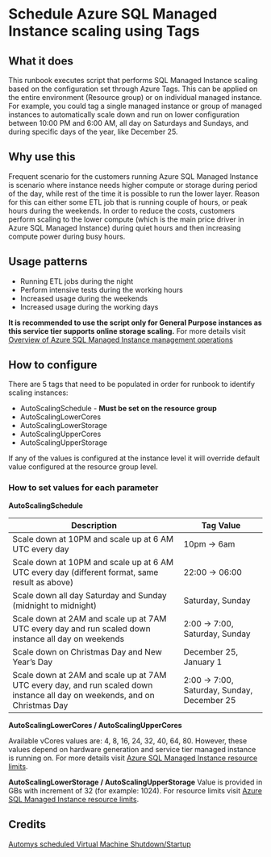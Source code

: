 # Schedule Azure SQL Managed Instance scaling using Tags

## What it does

This runbook executes script that performs SQL Managed Instance scaling based on the configuration set through Azure Tags. This can be applied on the entire environment (Resource group) or on individual managed instance. For example, you could tag a single managed instance or group of managed instances to automatically scale down and run on lower configuration between 10:00 PM and 6:00 AM, all day on Saturdays and Sundays, and during specific days of the year, like December 25.

## Why use this

Frequent scenario for the customers running Azure SQL Managed Instance is scenario where instance needs higher compute or storage during period of the day, while rest of the time it is possible to run the lower layer. Reason for this can either some ETL job that is running couple of hours, or peak hours during the weekends. In order to reduce the costs, customers perform scaling to the lower compute (which is the main price driver in Azure SQL Managed Instance) during quiet hours and then increasing compute power during busy hours.

## Usage patterns

<ul>
  <li>Running ETL jobs during the night</li>
  <li>Perform intensive tests during the working hours</li>
  <li>Increased usage during the weekends</li>
  <li>Increased usage during the working days</li>
</ul>

<b>It is recommended to use the script only for General Purpose instances as this service tier supports online storage scaling.</b> For more details visit [Overview of Azure SQL Managed Instance management operations](https://docs.microsoft.com/azure/azure-sql/managed-instance/management-operations-overview)

## How to configure

There are 5 tags that need to be populated in order for runbook to identify scaling instances:

<ul>
  <li>AutoScalingSchedule - <b>Must be set on the resource group</b></li>
  <li>AutoScalingLowerCores</li>
  <li>AutoScalingLowerStorage</li>
  <li>AutoScalingUpperCores</li>
  <li>AutoScalingUpperStorage</li>
</ul>

If any of the values is configured at the instance level it will override default value configured at the resource group level.

### How to set values for each parameter

<b>AutoScalingSchedule</b>

| Description | Tag Value |
| --- | --- |
|Scale down at 10PM and scale up at 6 AM UTC every day|10pm -> 6am|
|Scale down at 10PM and scale up at 6 AM UTC every day (different format, same result as above)|22:00 -> 06:00|
|Scale down all day Saturday and Sunday (midnight to midnight)|Saturday, Sunday|
|Scale down at 2AM and scale up at 7AM UTC every day and run scaled down instance all day on weekends|2:00 -> 7:00, Saturday, Sunday|
|Scale down on Christmas Day and New Year’s Day|December 25, January 1|
|Scale down at 2AM and scale up at 7AM UTC every day, and run scaled down instance all day on weekends, and on Christmas Day|2:00 -> 7:00, Saturday, Sunday, December 25|

<b>AutoScalingLowerCores / AutoScalingUpperCores</b>

Available vCores values are: 4, 8, 16, 24, 32, 40, 64, 80. However, these values depend on hardware generation and service tier managed instance is running on. For more details visit [Azure SQL Managed Instance resource limits](https://docs.microsoft.com/azure/azure-sql/managed-instance/resource-limits).

<b>AutoScalingLowerStorage / AutoScalingUpperStorage</b>
Value is provided in GBs with increment of 32 (for example: 1024). For resource limits visit [Azure SQL Managed Instance resource limits](https://docs.microsoft.com/azure/azure-sql/managed-instance/resource-limits).

## Credits
[Automys scheduled Virtual Machine Shutdown/Startup](https://automys.com/library/asset/scheduled-virtual-machine-shutdown-startup-microsoft-azure)
